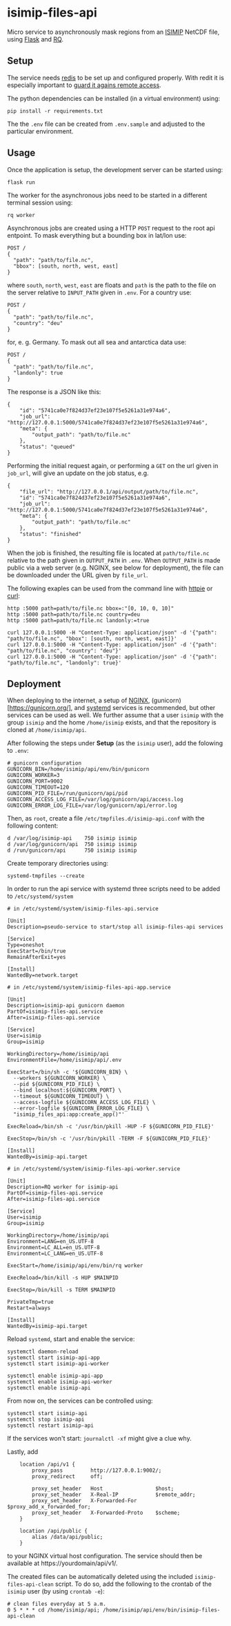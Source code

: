 isimip-files-api
================

Micro service to asynchronously mask regions from an [ISIMIP](https://isimip.org) NetCDF file, using [Flask](https://palletsprojects.com/p/flask/) and [RQ](https://python-rq.org/).

Setup
-----

The service needs [redis](https://redis.io/) to be set up and configured properly. With redit it is especially important to [guard it agains remote access](https://redis.io/topics/security).

The python dependencies can be installed (in a virtual environment) using:

```
pip install -r requirements.txt
```

The the `.env` file can be created from `.env.sample` and adjusted to the particular environment.


Usage
-----

Once the application is setup, the development server can be started using:

```
flask run
```

The worker for the asynchronous jobs need to be started in a different terminal session using:

```
rq worker
```

Asynchronous jobs are created using a HTTP `POST` request to the root api entpoint. To mask everything but a bounding box in lat/lon use:

```
POST /
{
  "path": "path/to/file.nc",
  "bbox": [south, north, west, east]
}
```

where `south`, `north`, `west`, `east` are floats and `path` is the path to the file on the server relative to `INPUT_PATH` given in `.env`. For a country use:

```
POST /
{
  "path": "path/to/file.nc",
  "country": "deu"
}
```

for, e. g. Germany. To mask out all sea and antarctica data use:

```
POST /
{
  "path": "path/to/file.nc",
  "landonly": true
}
```

The response is a JSON like this:

```
{
    "id": "5741ca0e7f824d37ef23e107f5e5261a31e974a6",
    "job_url": "http://127.0.0.1:5000/5741ca0e7f824d37ef23e107f5e5261a31e974a6",
    "meta": {
        "output_path": "path/to/file.nc"
    },
    "status": "queued"
}
```

Performing the initial request again, or performing a `GET` on the url given in `job_url`, will give an update on the job status, e.g.

```
{
    "file_url": "http://127.0.0.1/api/output/path/to/file.nc",
    "id": "5741ca0e7f824d37ef23e107f5e5261a31e974a6",
    "job_url": "http://127.0.0.1:5000/5741ca0e7f824d37ef23e107f5e5261a31e974a6",
    "meta": {
        "output_path": "path/to/file.nc"
    },
    "status": "finished"
}
```

When the job is finished, the resulting file is located at `path/to/file.nc` relative to the path given in `OUTPUT_PATH` in `.env`. When `OUTPUT_PATH` is made public via a web server (e.g. NGINX, see below for deployment), the file can be downloaded under the URL given by `file_url`.

The following exaples can be used from the command line with [httpie](https://httpie.org/) or [curl](https://curl.haxx.se/):

```
http :5000 path=path/to/file.nc bbox=:"[0, 10, 0, 10]"
http :5000 path=path/to/file.nc country=deu
http :5000 path=path/to/file.nc landonly:=true

curl 127.0.0.1:5000 -H "Content-Type: application/json" -d '{"path": "path/to/file.nc", "bbox": [south, north, west, east]}'
curl 127.0.0.1:5000 -H "Content-Type: application/json" -d '{"path": "path/to/file.nc", "country": "deu"}'
curl 127.0.0.1:5000 -H "Content-Type: application/json" -d '{"path": "path/to/file.nc", "landonly": true}'
```

Deployment
----------

When deploying to the internet, a setup of [NGINX](https://www.nginx.com/), (gunicorn)[https://gunicorn.org/], and [systemd](https://www.freedesktop.org/wiki/Software/systemd/) services is recommended, but other services can be used as well. We further assume that a user `isimip` with the group `isimip` and the home `/home/isimip` exists, and that the repository is cloned at `/home/isimip/api`.

After following the steps under **Setup** (as the `isimip` user), add the folowing to `.env`:

```
# gunicorn configuration
GUNICORN_BIN=/home/isimip/api/env/bin/gunicorn
GUNICORN_WORKER=3
GUNICORN_PORT=9002
GUNICORN_TIMEOUT=120
GUNICORN_PID_FILE=/run/gunicorn/api/pid
GUNICORN_ACCESS_LOG_FILE=/var/log/gunicorn/api/access.log
GUNICORN_ERROR_LOG_FILE=/var/log/gunicorn/api/error.log
```

Then, as `root`, create a file `/etc/tmpfiles.d/isimip-api.conf` with the following content:

```
d /var/log/isimip-api    750 isimip isimip
d /var/log/gunicorn/api  750 isimip isimip
d /run/gunicorn/api      750 isimip isimip
```

Create temporary directories using:

```
systemd-tmpfiles --create
```

In order to run the api service with systemd three scripts need to be added to `/etc/systemd/system`

```
# in /etc/systemd/system/isimip-files-api.service

[Unit]
Description=pseudo-service to start/stop all isimip-files-api services

[Service]
Type=oneshot
ExecStart=/bin/true
RemainAfterExit=yes

[Install]
WantedBy=network.target
```

```
# in /etc/systemd/system/isimip-files-api-app.service

[Unit]
Description=isimip-api gunicorn daemon
PartOf=isimip-files-api.service
After=isimip-files-api.service

[Service]
User=isimip
Group=isimip

WorkingDirectory=/home/isimip/api
EnvironmentFile=/home/isimip/api/.env

ExecStart=/bin/sh -c '${GUNICORN_BIN} \
  --workers ${GUNICORN_WORKER} \
  --pid ${GUNICORN_PID_FILE} \
  --bind localhost:${GUNICORN_PORT} \
  --timeout ${GUNICORN_TIMEOUT} \
  --access-logfile ${GUNICORN_ACCESS_LOG_FILE} \
  --error-logfile ${GUNICORN_ERROR_LOG_FILE} \
  "isimip_files_api:app:create_app()"'

ExecReload=/bin/sh -c '/usr/bin/pkill -HUP -F ${GUNICORN_PID_FILE}'

ExecStop=/bin/sh -c '/usr/bin/pkill -TERM -F ${GUNICORN_PID_FILE}'

[Install]
WantedBy=isimip-api.target
```

```
# in /etc/systemd/system/isimip-files-api-worker.service

[Unit]
Description=RQ worker for isimip-api
PartOf=isimip-files-api.service
After=isimip-files-api.service

[Service]
User=isimip
Group=isimip

WorkingDirectory=/home/isimip/api
Environment=LANG=en_US.UTF-8
Environment=LC_ALL=en_US.UTF-8
Environment=LC_LANG=en_US.UTF-8

ExecStart=/home/isimip/api/env/bin/rq worker

ExecReload=/bin/kill -s HUP $MAINPID

ExecStop=/bin/kill -s TERM $MAINPID

PrivateTmp=true
Restart=always

[Install]
WantedBy=isimip-api.target
```

Reload `systemd`, start and enable the service:

```
systemctl daemon-reload
systemctl start isimip-api-app
systemctl start isimip-api-worker

systemctl enable isimip-api-app
systemctl enable isimip-api-worker
systemctl enable isimip-api
```

From now on, the services can be controlled using:

```
systemctl start isimip-api
systemctl stop isimip-api
systemctl restart isimip-api
```

If the services won't start: `journalctl -xf` might give a clue why.

Lastly, add

```
    location /api/v1 {
        proxy_pass         http://127.0.0.1:9002/;
        proxy_redirect     off;

        proxy_set_header   Host                 $host;
        proxy_set_header   X-Real-IP            $remote_addr;
        proxy_set_header   X-Forwarded-For      $proxy_add_x_forwarded_for;
        proxy_set_header   X-Forwarded-Proto    $scheme;
    }

    location /api/public {
        alias /data/api/public;
    }
```

to your NGINX virtual host configuration. The service should then be available at https://yourdomain/api/v1/.

The created files can be automatically deleted using the included `isimip-files-api-clean` script. To do so, add the following to the crontab of the `isimip` user (by using `crontab -e`):

```
# clean files everyday at 5 a.m.
0 5 * * * cd /home/isimip/api; /home/isimip/api/env/bin/isimip-files-api-clean
```
